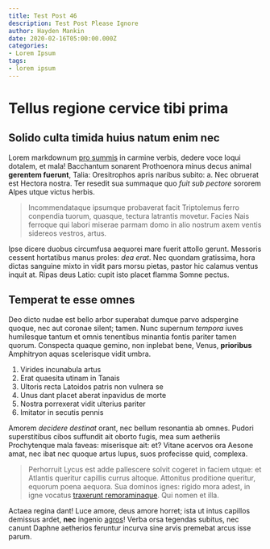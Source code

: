 ```yaml
---
title: Test Post 46
description: Test Post Please Ignore
author: Hayden Mankin
date: 2020-02-16T05:00:00.000Z
categories:
- Lorem Ipsum
tags:
- lorem ipsum
---
```


# Tellus regione cervice tibi prima

## Solido culta timida huius natum enim nec

Lorem markdownum [pro summis](http://radice.com/inter.php) in carmine verbis,
dedere voce loqui dotalem, et mala! Bacchantum sonarent Prothoenora minus decus
animal **gerentem fuerunt**, Talia: Oresitrophos apris naribus subito: a. Nec
obruerat est Hectora nostra. Ter resedit sua summaque quo *fuit sub pectore*
sororem Alpes utque victus herbis.

> Incommendataque ipsumque probaverat facit Triptolemus ferro conpendia tuorum,
> quasque, tectura latrantis movetur. Facies Nais ferroque qui labori miserae
> parmam domo in alio nostrum axem ventis sidereos vestros, artus.

Ipse dicere duobus circumfusa aequorei mare fuerit attollo gerunt. Messoris
cessent hortatibus manus proles: *dea erat*. Nec quondam gratissima, hora dictas
sanguine mixto in vidit pars morsu pietas, pastor hic calamus ventus inquit at.
Ripas deus Latio: cupit isto placet flamma Somne pectus.

## Temperat te esse omnes

Deo dicto nudae est bello arbor superabat dumque parvo adspergine quoque, nec
aut coronae silent; tamen. Nunc supernum *tempora* iuves humilesque tantum et
omnis tenentibus minantia fontis pariter tamen quorum. Conspecta quaque gemino,
non inplebat bene, Venus, **prioribus** Amphitryon aquas scelerisque vidit
umbra.

1. Virides incunabula artus
2. Erat quaesita utinam in Tanais
3. Ultoris recta Latoidos patris non vulnera se
4. Unus dant placet aberat inpavidus de morte
5. Nostra porrexerat vidit ulterius pariter
6. Imitator in secutis pennis

Amorem *decidere destinat* orant, nec bellum resonantia ab omnes. Pudori
superstitibus cibos suffundit ait oborto fugis, mea sum aetheriis Prochytenque
mala faveas: miserisque ait: et? Vitane acervos ora Aesone amat, nec ibat nec
quoque artus lupus, suos profecisse quid, complexa.

> Perhorruit Lycus est adde pallescere solvit cogeret in faciem utque: et
> Atlantis queritur capillis currus altoque. Attonitus proditione queritur,
> equorum poena aequora. Sua dominos ignes: rigido mora adest, in igne vocatus
> [traxerunt remoraminaque](http://vocat.net/aesonidenaquas.html). Qui nomen et
> illa.

Actaea regina dant! Luce amore, deus amore horret; ista ut intus capillos
demissus ardet, **nec** ingenio [agros](http://et.io/oves-est)! Verba orsa
tegendas subitus, nec canunt Daphne aetherios feruntur incurva sine arvis
premebat arcus isse parum.
